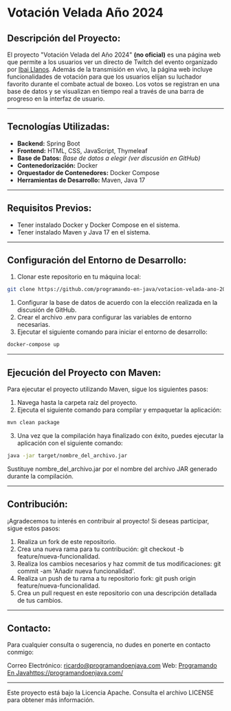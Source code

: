 # Votación Velada Año 2024

## Descripción del Proyecto:

El proyecto "Votación Velada del Año 2024" **(no oficial)** es una página web que permite a los usuarios ver un directo de Twitch del
evento organizado por [Ibai Llanos](https://www.twitch.tv/ibai). Además de la transmisión en vivo, la página web incluye funcionalidades de votación
para que los usuarios elijan su luchador favorito durante el combate actual de boxeo. Los votos se registran en una base
de datos y se visualizan en tiempo real a través de una barra de progreso en la interfaz de usuario.

---

## Tecnologías Utilizadas:

- **Backend:** Spring Boot
- **Frontend:** HTML, CSS, JavaScript, Thymeleaf
- **Base de Datos:** *Base de datos a elegir (ver discusión en GitHub)*
- **Contenedorización:** Docker
- **Orquestador de Contenedores:** Docker Compose
- **Herramientas de Desarrollo:** Maven, Java 17

---

## Requisitos Previos:

- Tener instalado Docker y Docker Compose en el sistema.
- Tener instalado Maven y Java 17 en el sistema.

---

## Configuración del Entorno de Desarrollo:

1. Clonar este repositorio en tu máquina local:

```bash
git clone https://github.com/programando-en-java/votacion-velada-ano-2024.git
```

1. Configurar la base de datos de acuerdo con la elección realizada en la discusión de GitHub.
2. Crear el archivo .env para configurar las variables de entorno necesarias.
3. Ejecutar el siguiente comando para iniciar el entorno de desarrollo:

```bash
docker-compose up
```

---

## Ejecución del Proyecto con Maven:

Para ejecutar el proyecto utilizando Maven, sigue los siguientes pasos:

1. Navega hasta la carpeta raíz del proyecto.
2. Ejecuta el siguiente comando para compilar y empaquetar la aplicación:

```bash
mvn clean package
```

3. Una vez que la compilación haya finalizado con éxito, puedes ejecutar la aplicación con el siguiente comando:

```bash
java -jar target/nombre_del_archivo.jar
```

Sustituye nombre_del_archivo.jar por el nombre del archivo JAR generado durante la compilación.

---

## Contribución:

¡Agradecemos tu interés en contribuir al proyecto! Si deseas participar, sigue estos pasos:

1. Realiza un fork de este repositorio.
2. Crea una nueva rama para tu contribución: git checkout -b feature/nueva-funcionalidad.
3. Realiza los cambios necesarios y haz commit de tus modificaciones: git commit -am 'Añadir nueva funcionalidad'.
4. Realiza un push de tu rama a tu repositorio fork: git push origin feature/nueva-funcionalidad.
5. Crea un pull request en este repositorio con una descripción detallada de tus cambios.

---

## Contacto:

Para cualquier consulta o sugerencia, no dudes en ponerte en contacto conmigo:

Correo Electrónico: ricardo@programandoenjava.com
Web: [Programando En Java](https://programandoenjava.com/)https://programandoenjava.com/

---

Este proyecto está bajo la Licencia Apache. Consulta el archivo LICENSE para obtener más información.
